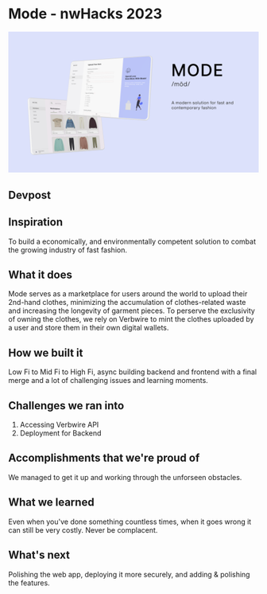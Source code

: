 # Mode - nwHacks 2023

![Intro](./START.png)

## Devpost


## Inspiration
To build a economically, and environmentally competent solution to combat the growing industry of fast fashion.


## What it does
Mode serves as a marketplace for users around the world to upload their 2nd-hand clothes, minimizing the accumulation of clothes-related waste and increasing the longevity of garment pieces. To perserve the exclusivity of owning the clothes, we rely on Verbwire to mint the clothes uploaded by a user and store them in their own digital wallets. 

## How we built it
Low Fi to Mid Fi to High Fi, async building backend and frontend with a final merge and a lot of challenging issues and learning moments.

## Challenges we ran into
1. Accessing Verbwire API
2. Deployment for Backend

## Accomplishments that we're proud of
We managed to get it up and working through the unforseen obstacles.

## What we learned
Even when you've done something countless times, when it goes wrong it can still be very costly. Never be complacent.

## What's next
Polishing the web app, deploying it more securely, and adding & polishing the features.
